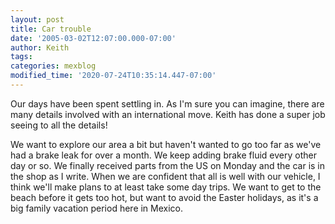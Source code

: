 ```yaml
---
layout: post
title: Car trouble
date: '2005-03-02T12:07:00.000-07:00'
author: Keith
tags:
categories: mexblog
modified_time: '2020-07-24T10:35:14.447-07:00'
---
```

Our days have been spent settling in. As I'm sure you can imagine, there
are many details involved with an international move. Keith has done a
super job seeing to all the details!

We want to explore our area a bit but haven't wanted to go too far as
we've had a brake leak for over a month. We keep adding brake fluid
every other day or so. We finally received parts from the US on Monday
and the car is in the shop as I write. When we are confident that all is
well with our vehicle, I think we'll make plans to at least take some
day trips. We want to get to the beach before it gets too hot, but want
to avoid the Easter holidays, as it's a big family vacation period here
in Mexico.
